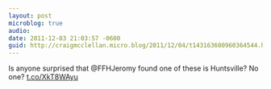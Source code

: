 ```yaml
---
layout: post
microblog: true
audio: 
date: 2011-12-03 21:03:57 -0600
guid: http://craigmcclellan.micro.blog/2011/12/04/t143163600960364544.html
---
```

Is anyone surprised that @FFHJeromy found one of these is Huntsville? No one? [t.co/XkT8WAyu](http://t.co/XkT8WAyu)
